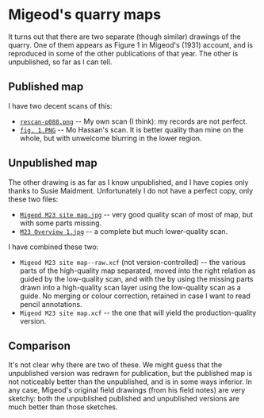 # Migeod's quarry maps

It turns out that there are two separate (though similar) drawings of the quarry. One of them appears as Figure 1 in Migeod's (1931) account, and is reproduced in some of the other publications of that year. The other is unpublished, so far as I can tell.


## Published map

I have two decent scans of this:

* [`rescan-p088.png`](rescan-p088.png) -- My own scan (I think): my records are not perfect.
* [`fig. 1.PNG`](fig.%201.PNG) -- Mo Hassan's scan. It is better quality than mine on the whole, but with unwelcome blurring in the lower region.

		
## Unpublished map

The other drawing is as far as I know unpublished, and I have copies only thanks to Susie Maidment. Unfortunately I do not have a perfect copy, only these two files:

* [`Migeod M23 site map.jpg`](Migeod%20M23%20site%20map.jpg) -- very good quality scan of most of map, but with some parts missing.
* [`M23 Overview 1.jpg`](M23%20Overview%201.jpg) -- a complete but much lower-quality scan.

I have combined these two:

* `Migeod M23 site map--raw.xcf` (not version-controlled) -- the various parts of the high-quality map separated, moved into the right relation as guided by the low-quality scan, and with the by using the missing parts drawn into a high-quality scan layer using the low-quality scan as a guide. No merging or colour correction, retained in case I want to read pencil annotations.
* `Migeod M23 site map.xcf` -- the one that will yield the production-quality version.


## Comparison

It's not clear why there are two of these. We might guess that the unpublished version was redrawn for publication, but the published map is not noticeably better than the unpublished, and is in some ways inferior. In any case, Migeod's original field drawings (from his field notes) are very sketchy: both the unpublished published and unpublished versions are much better than those sketches.

